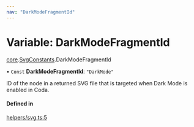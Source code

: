 ```yaml
---
nav: "DarkModeFragmentId"
---
```

# Variable: DarkModeFragmentId

[core](../modules/core.md).[SvgConstants](../modules/core.SvgConstants.md).DarkModeFragmentId

• `Const` **DarkModeFragmentId**: ``"DarkMode"``

ID of the node in a returned SVG file that is targeted when Dark Mode is enabled in Coda.

#### Defined in

[helpers/svg.ts:5](https://github.com/coda/packs-sdk/blob/main/helpers/svg.ts#L5)
